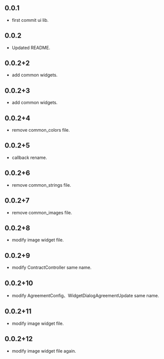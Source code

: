 ## 0.0.1

* first commit ui lib.

## 0.0.2

* Updated README.

## 0.0.2+2

* add common widgets.

## 0.0.2+3

* add common widgets.

## 0.0.2+4

* remove common_colors file.

## 0.0.2+5

* callback rename.

## 0.0.2+6

* remove common_strings file.

## 0.0.2+7

* remove common_images file.

## 0.0.2+8

* modify image widget file.

## 0.0.2+9

* modify ContractController same name.

## 0.0.2+10

* modify AgreementConfig、WidgetDialogAgreementUpdate same name.

## 0.0.2+11

* modify image widget file.

## 0.0.2+12

* modify image widget file again.